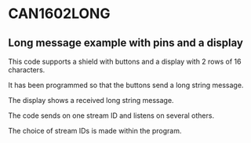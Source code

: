 # CAN1602LONG

## Long message example with pins and a display

This code supports a shield with buttons and a display with 2 rows of 16 characters.

It has been programmed so that the buttons send a long string message.

The display shows a received long string message.

The code sends on one stream ID and listens on several others.

The choice of stream IDs is made within the program.
